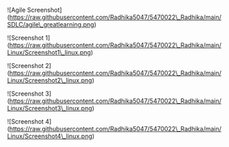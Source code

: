 !\[Agile Screenshot](https://raw.githubusercontent.com/Radhika5047/5470022\_Radhika/main/SDLC/agile\_greatlearning.png)



!\[Screenshot 1](https://raw.githubusercontent.com/Radhika5047/5470022\_Radhika/main/Linux/Screenshot1\_linux.png)

!\[Screenshot 2](https://raw.githubusercontent.com/Radhika5047/5470022\_Radhika/main/Linux/Screenshot2\_linux.png)

!\[Screenshot 3](https://raw.githubusercontent.com/Radhika5047/5470022\_Radhika/main/Linux/Screenshot3\_linux.png)

!\[Screenshot 4](https://raw.githubusercontent.com/Radhika5047/5470022\_Radhika/main/Linux/Screenshot4\_linux.png)

